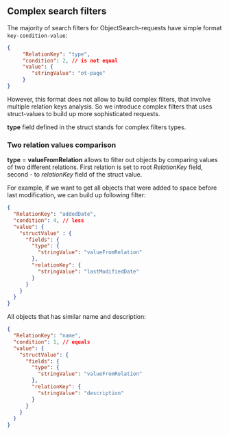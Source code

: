 ## Complex search filters

The majority of search filters for ObjectSearch-requests have simple format `key-condition-value`:
```json
{
     "RelationKey": "type",
     "condition": 2, // is not equal
     "value": {
        "stringValue": "ot-page"
     }
}
```

However, this format does not allow to build complex filters, that involve multiple relation keys analysis.
So we introduce complex filters that uses struct-values to build up more sophisticated requests.

**type** field defined in the struct stands for complex filters types.

### Two relation values comparison

**type** = **valueFromRelation** allows to filter out objects by comparing values of two different relations.
First relation is set to root _RelationKey_ field, second - to _relationKey_ field of the struct value.

For example, if we want to get all objects that were added to space before last modification, we can build up following filter:
```json
{
  "RelationKey": "addedDate",
  "condition": 4, // less
  "value": {
    "structValue" : {
      "fields": {
        "type": {
          "stringValue": "valueFromRelation" 
        },
        "relationKey": {
          "stringValue": "lastModifiedDate" 
        }
      }
    }
  }
}
```

All objects that has similar name and description:
```json
{
  "RelationKey": "name",
  "condition": 1, // equals
  "value": {
    "structValue": {
      "fields": {
        "type": {
          "stringValue": "valueFromRelation"
        },
        "relationKey": {
          "stringValue": "description"
        }
      }
    }
  }
}
```